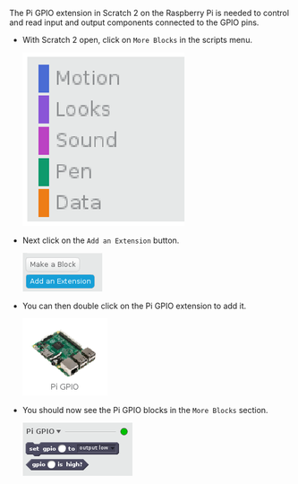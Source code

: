 The Pi GPIO extension in Scratch 2 on the Raspberry Pi is needed to control and read input and output components connected to the GPIO pins.

- With Scratch 2 open, click on `More Blocks` in the scripts menu.

	![more blocks](images/more_blocks.png)

- Next click on the `Add an Extension` button.

	![add extension](images/add_extension.png)
	
- You can then double click on the Pi GPIO extension to add it.

	![pi gpio](images/pi_gpio.png)
	
- You should now see the Pi GPIO blocks in the `More Blocks` section.

	![pi gpio blocks](images/pi_gpio_blocks.png)
